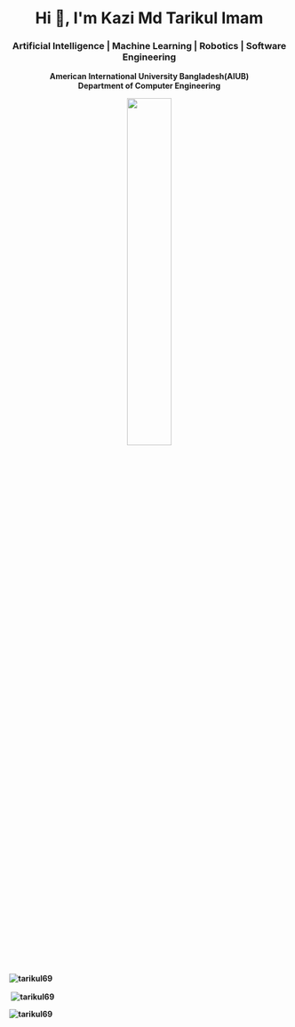 <h1 align="center">Hi 👋, I'm Kazi Md Tarikul Imam</h1>
<h3 align="center">Artificial Intelligence | Machine Learning | Robotics | Software Engineering </h3>
 
<p align="center"> <b>American International University Bangladesh(AIUB) <b/><br/>
      Department of <b>Computer Engineering</b> </P>
 
<p align="center">
  <img align="center" alt="" width="40%" src="https://profile-counter.glitch.me/Tarikul69/count.svg" />
</p>



 
 
<p><img align="center" src="https://github-readme-streak-stats.herokuapp.com/?user=tarikul69&" alt="tarikul69" /></p>
<p>&nbsp;<img align="center" src="https://github-readme-stats.vercel.app/api?username=tarikul69&show_icons=true&locale=en" alt="tarikul69" /></p>
<p><img align="left" src="https://github-readme-stats.vercel.app/api/top-langs?username=tarikul69&show_icons=true&locale=en&layout=compact" alt="tarikul69" /></p>

 
 
